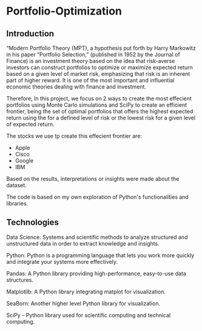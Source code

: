 # Portfolio-Optimization

## Introduction

“Modern Portfolio Theory (MPT), a hypothesis put forth by Harry Markowitz in his paper “Portfolio Selection,” (published in 1952 by the Journal of Finance) is an investment theory based on the idea that risk-averse investors can construct portfolios to optimize or maximize expected return based on a given level of market risk, emphasizing that risk is an inherent part of higher reward. It is one of the most important and influential economic theories dealing with finance and investment.

Therefore, In this project, we focus on 2 ways to create the most effecient portfolios using Monte Carlo simulations and SciPy to create an efficient frontier, being the set of optimal portfolios that offers the highest expected return using the for a defined level of risk or the lowest risk for a given level of expected return.

The stocks we use tp create this effecient frontier are:

* Apple
* Cisco
* Google
* IBM

Based on the results, interpretations or insights were made about the dataset.

The code is based on my own exploration of Python's functionalities and libraries.


## Technologies

Data Science: Systems and scientific methods to analyze structured and unstructured data in order to extract knowledge and insights.

Python: Python is a programming language that lets you work more quickly and integrate your systems more effectively.

Pandas: A Python library providing high-performance, easy-to-use data structures.

Matplotlib: A Python library integrating matplot for visualization.

SeaBorn: Another higher level Python library for visualization.

SciPy - Python library used for scientific computing and technical computing. 
